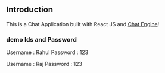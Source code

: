 ## Introduction

This is a Chat Application built with React JS and [Chat Engine](https://chatengine.io)!


### demo Ids and Password

Username : Rahul
Password : 123

Username : Raj
Password : 123